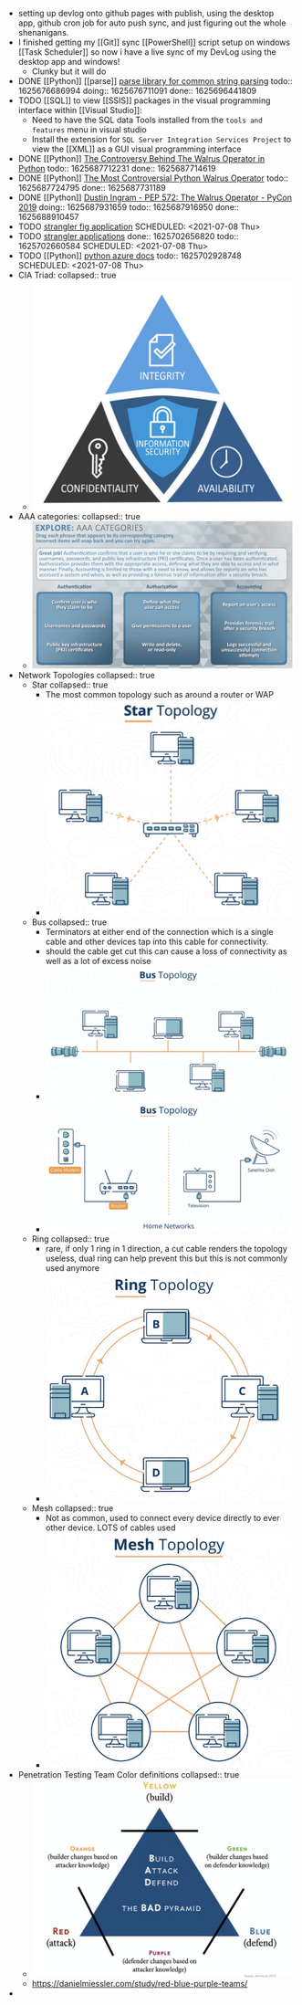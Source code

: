 - setting up devlog onto github pages with publish, using the desktop app, github cron job for auto push sync, and just figuring out the whole shenanigans.
- I finished getting my [[Git]] sync [[PowerShell]] script setup on windows [[Task Scheduler]] so now i have a live sync of my DevLog using the desktop app and windows!
	- Clunky but it will do
- DONE [[Python]] [[parse]] [parse library for common string parsing](https://calmcode.io/parse/parse.html)
  todo:: 1625676686994
  doing:: 1625676711091
  done:: 1625696441809
- TODO [[SQL]] to view [[SSIS]] packages in the visual programming interface within [[Visual Studio]]:
	- Need to have the SQL data Tools installed from the `tools and features` menu in visual studio
	- Install the extension for `SQL Server Integration Services Project` to view the [[XML]] as a GUI visual programming interface
- DONE [[Python]] [The Controversy Behind The Walrus Operator in Python](https://dev.to/renegadecoder94/the-controversy-behind-the-walrus-operator-in-python-4k4e)
  todo:: 1625687712231
  done:: 1625687714619
- DONE [[Python]] [The Most Controversial Python Walrus Operator](https://pythonsimplified.com/the-most-controversial-python-walrus-operator/)
  todo:: 1625687724795
  done:: 1625687731189
- DONE [[Python]] [Dustin Ingram - PEP 572: The Walrus Operator - PyCon 2019](https://youtu.be/6uAvHOKofws)
  doing:: 1625687931659
  todo:: 1625687916950
  done:: 1625688910457
- TODO [strangler fig application](https://martinfowler.com/bliki/StranglerFigApplication.html) 
  SCHEDULED: <2021-07-08 Thu>
- TODO [strangler applications](https://paulhammant.com/2013/07/14/legacy-application-strangulation-case-studies/) 
  done:: 1625702656820
  todo:: 1625702660584
  SCHEDULED: <2021-07-08 Thu>
- TODO [[Python]] [python azure docs](https://docs.microsoft.com/en-us/azure/developer/python/) 
  todo:: 1625702928748
  SCHEDULED: <2021-07-08 Thu>
- CIA Triad:
  collapsed:: true
	- ![image.png](../assets/image_1625726675422_0.png)
- AAA categories:
  collapsed:: true
	- ![image.png](../assets/image_1625726800914_0.png)
- Network Topologies
  collapsed:: true
	- Star
	  collapsed:: true
		- The most common topology such as around a router or WAP
		- ![image.png](../assets/image_1625727190861_0.png)
	- Bus
	  collapsed:: true
		- Terminators at either end of the connection which is a single cable and other devices tap into this cable for connectivity.
		- should the cable get cut this can cause a loss of connectivity as well as a lot of excess noise
		- ![image.png](../assets/image_1625726865983_0.png)
		- ![image.png](../assets/image_1625726894847_0.png)
	- Ring
	  collapsed:: true
		- rare, if only 1 ring in 1 direction, a cut cable renders the topology useless, dual ring can help prevent this but this is not commonly used anymore
		- ![image.png](../assets/image_1625726930139_0.png)
	- Mesh
	  collapsed:: true
		- Not as common, used to connect every device directly to ever other device. LOTS of cables used
		- ![image.png](../assets/image_1625727233937_0.png)
- Penetration Testing Team Color definitions
  collapsed:: true
	- ![image.png](../assets/image_1625727501290_0.png)
	- https://danielmiessler.com/study/red-blue-purple-teams/
-